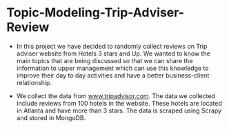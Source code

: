# Topic-Modeling-Trip-Adviser-Review

* In this project we have decided to randomly collect reviews on Trip adviser website from Hotels 3 stars and Up. 
We wanted to know the main topics that are being discussed so that we can share the information to upper management 
which can use this knowledge to improve their day to day activities and have a better business-client relationship. 

* We collect the data from www.tripadvisor.com. The data we collected include reviews from 100 hotels in the website.
These hotels are located in Atlanta and have more than 3 stars. The data is scraped using Scrapy and stored in MongoDB.
